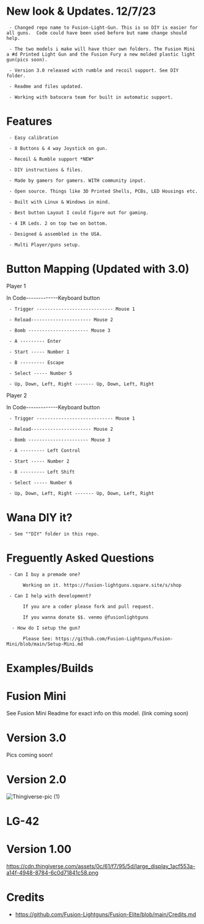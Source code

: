 # New look & Updates. 12/7/23

     - Changed repo name to Fusion-Light-Gun. This is so DIY is easier for all guns.  Code could have been used before but name change should help.

     - The two models i make will have thier own folders. The Fusion Mini a #d Printed Light Gun and the Fusion Fury a new molded plastic light gun(pics soon).

     - Version 3.0 released with rumble and recoil support. See DIY folder.

     - Readme and files updated.

     - Working with batocera team for built in automatic support.
     
# Features

     - Easy calibration 
     
     - 8 Buttons & 4 way Joystick on gun.

     - Recoil & Rumble support *NEW*
          
     - DIY instructions & files.
     
     - Made by gamers for gamers. WITH community input.
      
     - Open source. Things like 3D Printed Shells, PCBs, LED Housings etc.
     
     - Built with Linux & Windows in mind.
     
     - Best button Layout I could figure out for gaming.
     
     - 4 IR Leds. 2 on top two on bottom.
     
     - Designed & assembled in the USA. 
     
     - Multi Player/guns setup.


# Button Mapping (Updated with 3.0)

Player 1

In Code-------------Keyboard button 
     
     - Trigger ---------------------------- Mouse 1
     
     - Reload---------------------- Mouse 2

     - Bomb ---------------------- Mouse 3

     - A --------- Enter
     
     - Start ----- Number 1
     
     - B --------- Escape
          
     - Select ----- Number 5 
    
     - Up, Down, Left, Right ------- Up, Down, Left, Right

Player 2

In Code-------------Keyboard button 
     
     - Trigger ---------------------------- Mouse 1
     
     - Reload---------------------- Mouse 2

     - Bomb ---------------------- Mouse 3

     - A --------- Left Control
     
     - Start ----- Number 2
     
     - B --------- Left Shift
          
     - Select ----- Number 6
    
     - Up, Down, Left, Right ------- Up, Down, Left, Right
     
# Wana DIY it? 

     - See ""DIY" folder in this repo.
     
# Freguently Asked Questions

     - Can I buy a premade one?
     
          Working on it. https://fusion-lightguns.square.site/s/shop
          
     - Can I help with development?
     
          If you are a coder please fork and pull request. 
          
          If you wanna donate $$. venmo @fusionlightguns
          
      - How do I setup the gun?
      
          Please See: https://github.com/Fusion-Lightguns/Fusion-Mini/blob/main/Setup-Mini.md

# Examples/Builds

# Fusion Mini 

See Fusion Mini Readme for exact info on this model. (link coming soon)

# Version 3.0

Pics coming soon!

# Version 2.0 
![Thingiverse-pic (1)](https://github.com/Fusion-Lightguns/Fusion-Mini/assets/118452807/cd7d0198-27b7-4fd1-953c-83e2e4c0cd6b)


# LG-42 

# Version 1.00

https://cdn.thingiverse.com/assets/0c/61/f7/95/5d/large_display_1acf553a-a14f-4948-8784-6c0d71841c58.png


# Credits 


- https://github.com/Fusion-Lightguns/Fusion-Elite/blob/main/Credits.md
